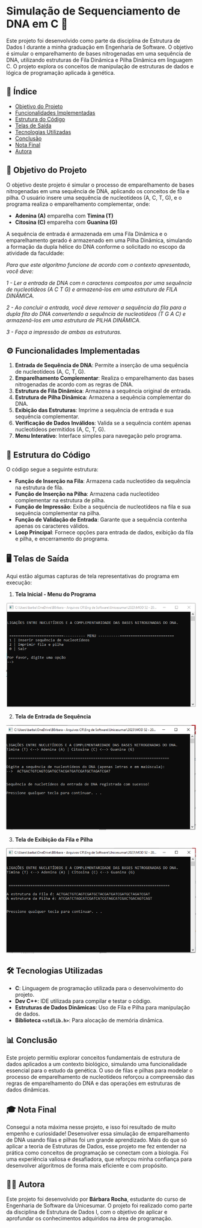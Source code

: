 # Simulação de Sequenciamento de DNA em C 🧬

Este projeto foi desenvolvido como parte da disciplina de Estrutura de Dados I durante a minha graduação em Engenharia de Software. O objetivo é simular o emparelhamento de bases nitrogenadas em uma sequência de DNA, utilizando estruturas de Fila Dinâmica e Pilha Dinâmica em linguagem C. O projeto explora os conceitos de manipulação de estruturas de dados e lógica de programação aplicada à genética.

## 📑 Índice

- [Objetivo do Projeto](#objetivo-do-projeto)
- [Funcionalidades Implementadas](#funcionalidades-implementadas)
- [Estrutura do Código](#estrutura-do-código)
- [Telas de Saída](#telas-de-saída)
- [Tecnologias Utilizadas](#tecnologias-utilizadas)
- [Conclusão](#conclusão)
- [Nota Final](#nota-final)
- [Autora](#autora)

## <a name="objetivo-do-projeto"></a> 🎯 Objetivo do Projeto

O objetivo deste projeto é simular o processo de emparelhamento de bases nitrogenadas em uma sequência de DNA, aplicando os conceitos de fila e pilha. O usuário insere uma sequência de nucleotídeos (A, C, T, G), e o programa realiza o emparelhamento complementar, onde:

- **Adenina (A)** emparelha com **Timina (T)**
- **Citosina (C)** emparelha com **Guanina (G)**

A sequência de entrada é armazenada em uma Fila Dinâmica e o emparelhamento gerado é armazenado em uma Pilha Dinâmica, simulando a formação da dupla hélice do DNA conforme o solicitado no escopo da atividade da faculdade:

*Para que este algoritmo funcione de acordo com o contexto apresentado, você deve:*

*1 - Ler a entrada de DNA com n caracteres compostos por uma sequência de nucleotídeos (A C T G) e armazená-los em uma estrutura de FILA DINÂMICA.*

*2 - Ao concluir a entrada, você deve remover a sequência da fila para a dupla fita do DNA convertendo a sequência de nucleotídeos (T G A C) e armazená-los em uma estrutura de PILHA DINÂMICA.*

*3 - Faça a impressão de ambas as estruturas.*

## <a name="funcionalidades-implementadas"></a> ⚙️ Funcionalidades Implementadas

1. **Entrada de Sequência de DNA**: Permite a inserção de uma sequência de nucleotídeos (A, C, T, G).
2. **Emparelhamento Complementar**: Realiza o emparelhamento das bases nitrogenadas de acordo com as regras de DNA.
3. **Estrutura de Fila Dinâmica**: Armazena a sequência original de entrada.
4. **Estrutura de Pilha Dinâmica**: Armazena a sequência complementar do DNA.
5. **Exibição das Estruturas**: Imprime a sequência de entrada e sua sequência complementar.
6. **Verificação de Dados Inválidos**: Valida se a sequência contém apenas nucleotídeos permitidos (A, C, T, G).
7. **Menu Interativo**: Interface simples para navegação pelo programa.

## <a name="estrutura-do-código"></a> 🧬 Estrutura do Código

O código segue a seguinte estrutura:

- **Função de Inserção na Fila**: Armazena cada nucleotídeo da sequência na estrutura de fila.
- **Função de Inserção na Pilha**: Armazena cada nucleotídeo complementar na estrutura de pilha.
- **Função de Impressão**: Exibe a sequência de nucleotídeos na fila e sua sequência complementar na pilha.
- **Função de Validação de Entrada**: Garante que a sequência contenha apenas os caracteres válidos.
- **Loop Principal**: Fornece opções para entrada de dados, exibição da fila e pilha, e encerramento do programa.

## <a name="telas-de-saída"></a> 🖥️ Telas de Saída

Aqui estão algumas capturas de tela representativas do programa em execução:

1. **Tela Inicial - Menu do Programa**
<p align="center">
  <img src="assets/menu.PNG">
</p>

2. **Tela de Entrada de Sequência**
<p align="center">
  <img src="assets/entrada.PNG">
</p>

3. **Tela de Exibição da Fila e Pilha**
<p align="center">
  <img src="assets/saida.PNG">
</p>

## <a name="tecnologias-utilizadas"></a> 🛠️ Tecnologias Utilizadas

- **C**: Linguagem de programação utilizada para o desenvolvimento do projeto.
- **Dev C++**: IDE utilizada para compilar e testar o código.
- **Estruturas de Dados Dinâmicas**: Uso de Fila e Pilha para manipulação de dados.
- **Biblioteca `<stdlib.h>`**: Para alocação de memória dinâmica.

## <a name="conclusão"></a> 📊 Conclusão

Este projeto permitiu explorar conceitos fundamentais de estrutura de dados aplicados a um contexto biológico, simulando uma funcionalidade essencial para o estudo da genética. O uso de filas e pilhas para modelar o processo de emparelhamento de nucleotídeos reforçou a compreensão das regras de emparelhamento do DNA e das operações em estruturas de dados dinâmicas.

## <a name="nota-final"></a> 🎓 Nota Final

Consegui a nota máxima nesse projeto, e isso foi resultado de muito empenho e curiosidade! Desenvolver essa simulação de emparelhamento de DNA usando filas e pilhas foi um grande aprendizado. Mais do que só aplicar a teoria de Estruturas de Dados, esse projeto me fez entender na prática como conceitos de programação se conectam com a biologia. Foi uma experiência valiosa e desafiadora, que reforçou minha confiança para desenvolver algoritmos de forma mais eficiente e com propósito.

## <a name="autora"></a> 👩‍💻 Autora

Este projeto foi desenvolvido por **Bárbara Rocha**, estudante do curso de Engenharia de Software da Unicesumar. O projeto foi realizado como parte da disciplina de Estrutura de Dados I, com o objetivo de aplicar e aprofundar os conhecimentos adquiridos na área de programação.
